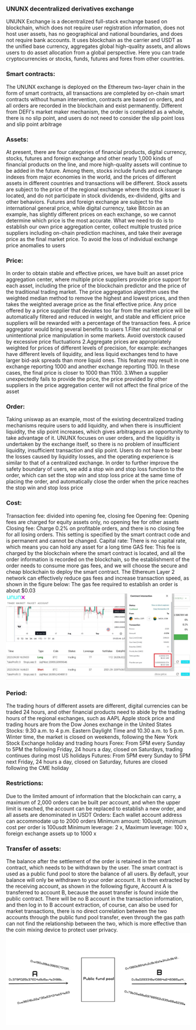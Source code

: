 ### UNUNX decentralized derivatives exchange
UNUNX Exchange is a decentralized full-stack exchange based on blockchain, which does not require user registration information, does not host user assets, has no geographical and national boundaries, and does not require bank accounts. It uses blockchain as the carrier and USDT as the unified base currency, aggregates global high-quality assets, and allows users to do asset allocation from a global perspective. Here you can trade cryptocurrencies or stocks, funds, futures and forex from other countries.

### Smart contracts:
The UNUNX exchange is deployed on the Ethereum two-layer chain in the form of smart contracts, all transactions are completed by on-chain smart contracts without human intervention, contracts are based on orders, and all orders are recorded in the blockchain and exist permanently. Different from DEFI's market maker mechanism, the order is completed as a whole, there is no slip point, and users do not need to consider the slip point loss and slip point arbitrage

### Assets:
At present, there are four categories of financial products, digital currency, stocks, futures and foreign exchange and other nearly 1,000 kinds of financial products on the line, and more high-quality assets will continue to be added in the future. Among them, stocks include funds and exchange indexes from major economies in the world, and the prices of different assets in different countries and transactions will be different. Stock assets are subject to the price of the regional exchange where the stock issuer is located, and do not participate in stock dividends, ex-dividend, gifts and other behaviors. Futures and foreign exchange are subject to the international general price, while digital currency, take Bitcoin as an example, has slightly different prices on each exchange, so we cannot determine which price is the most accurate. What we need to do is to establish our own price aggregation center, collect multiple trusted price suppliers including on-chain prediction machines, and take their average price as the final market price. To avoid the loss of individual exchange price anomalies to users

### Price:
In order to obtain stable and effective prices, we have built an asset price aggregation center, where multiple price suppliers provide price support for each asset, including the price of the blockchain predictor and the price of the traditional trading market. The price aggregation algorithm uses the weighted median method to remove the highest and lowest prices, and then takes the weighted average price as the final effective price. Any price offered by a price supplier that deviates too far from the market price will be automatically filtered and reduced in weight, and stable and efficient price suppliers will be rewarded with a percentage of the transaction fees.
A price aggregator would bring several benefits to users
1.Filter out intentional or unintentional price manipulation in some markets. Avoid overstock caused by excessive price fluctuations
2.Aggregate prices are appropriately weighted for prices of different levels of precision, for example: exchanges have different levels of liquidity, and less liquid exchanges tend to have larger bid-ask spreads than more liquid ones. This feature may result in one exchange reporting 1000 and another exchange reporting 1100. In these cases, the final price is closer to 1000 than 1100.
3.When a supplier unexpectedly fails to provide the price, the price provided by other suppliers in the price aggregation center will not affect the final price of the asset

### Order:
Taking uniswap as an example, most of the existing decentralized trading mechanisms require users to add liquidity, and when there is insufficient liquidity, the slip point increases, which gives arbitrageurs an opportunity to take advantage of it. UNUNX focuses on user orders, and the liquidity is undertaken by the exchange itself, so there is no problem of insufficient liquidity, insufficient transaction and slip point. Users do not have to bear the losses caused by liquidity losses, and the operating experience is similar to that of a centralized exchange. In order to further improve the safety boundary of users, we add a stop win and stop loss function to the order, which can set the stop win and stop loss price at the same time of placing the order, and automatically close the order when the price reaches the stop win and stop loss price

### Cost:
Transaction fee: divided into opening fee, closing fee
Opening fee: Opening fees are charged for equity assets only, no opening fee for other assets
Closing fee: Charge 0.2% on profitable orders, and there is no closing fee for all losing orders. This setting is specified by the smart contract code and is permanent and cannot be changed.
Capital rate: There is no capital rate, which means you can hold any asset for a long time
GAS fee: This fee is charged by the blockchain where the smart contract is located, and all the order information is recorded on the blockchain, so the establishment of the order needs to consume more gas fees, and we will choose the secure and cheap blockchain to deploy the smart contract. The Ethereum Layer 2 network can effectively reduce gas fees and increase transaction speed, as shown in the figure below: The gas fee required to establish an order is about $0.03
 ![ununx](public/image/whitepaper1.JPG)

### Period:
The trading hours of different assets are different, digital currencies can be traded 24 hours, and other financial products need to abide by the trading hours of the regional exchanges, such as AAPL Apple stock price and trading hours are from the Dow Jones exchange in the United States
Stocks: 9.30 a.m. to 4 p.m. Eastern Daylight Time and 10.30 a.m. to 5 p.m. Winter time, the market is closed on weekends, following the New York Stock Exchange holiday and trading hours
Forex: From 5PM every Sunday to 5PM the following Friday, 24 hours a day, closed on Saturdays, trading continues during most US holidays
Futures: From 5PM every Sunday to 5PM next Friday, 24 hours a day, closed on Saturday, futures are closed following the CME holiday

### Restrictions:
Due to the limited amount of information that the blockchain can carry, a maximum of 2,000 orders can be built per account, and when the upper limit is reached, the account can be replaced to establish a new order, and all assets are denominated in USDT
Orders: Each wallet account address can accommodate up to 2000 orders
Minimum amount: 100usdt, minimum cost per order is 100usdt
Minimum leverage: 2 x,
Maximum leverage: 100 x, foreign exchange assets up to 1000 x

### Transfer of assets:
The balance after the settlement of the order is retained in the smart contract, which needs to be withdrawn by the user. The smart contract is used as a public fund pool to store the balance of all users. By default, your balance will only be withdrawn to your order account. It is then extracted by the receiving account, as shown in the following figure, Account A is transferred to account B, because the asset transfer is found inside the public contract. There will be no B account in the transaction information, and then log in to B account extraction, of course, can also be used for market transactions, there is no direct correlation between the two accounts through the public fund pool transfer, even through the gas path can not find the relationship between the two, which is more effective than the coin mixing device to protect user privacy.
![ununx](public/image/whitepaper2.JPG)
